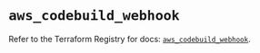 # `aws_codebuild_webhook`

Refer to the Terraform Registry for docs: [`aws_codebuild_webhook`](https://registry.terraform.io/providers/hashicorp/aws/5.91.0/docs/resources/codebuild_webhook).

